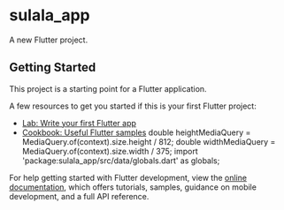 # sulala_app

A new Flutter project.

## Getting Started

This project is a starting point for a Flutter application.

A few resources to get you started if this is your first Flutter project:

- [Lab: Write your first Flutter app](https://docs.flutter.dev/get-started/codelab)
- [Cookbook: Useful Flutter samples](https://docs.flutter.dev/cookbook)
  double heightMediaQuery = MediaQuery.of(context).size.height / 812;
  double widthMediaQuery = MediaQuery.of(context).size.width / 375;
  import 'package:sulala_app/src/data/globals.dart' as globals;

For help getting started with Flutter development, view the
[online documentation](https://docs.flutter.dev/), which offers tutorials,
samples, guidance on mobile development, and a full API reference.
